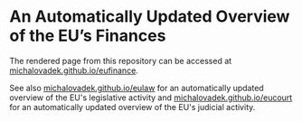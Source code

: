 # An Automatically Updated Overview of the EU’s Finances

The rendered page from this repository can be accessed at [michalovadek.github.io/eufinance](https://michalovadek.github.io/eufinance/).

See also [michalovadek.github.io/eulaw](https://michalovadek.github.io/eulaw/) for an automatically updated overview of the EU's legislative activity and [michalovadek.github.io/eucourt](https://michalovadek.github.io/eucourt/) for an automatically updated overview of the EU's judicial activity.
